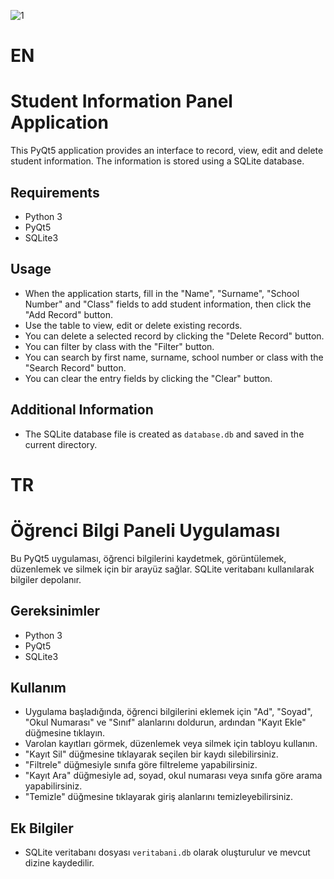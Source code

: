 ![1](https://github.com/denizzunlu/Student-Information-Panel-Application-/assets/123365405/b24e8ba5-606f-4f36-9476-17b4c3f90233)








# EN
# Student Information Panel Application

This PyQt5 application provides an interface to record, view, edit and delete student information. The information is stored using a SQLite database.

## Requirements

- Python 3
- PyQt5
- SQLite3

## Usage
   
* When the application starts, fill in the "Name", "Surname", "School Number" and "Class" fields to add student information, then click the "Add Record" button.
* Use the table to view, edit or delete existing records.
* You can delete a selected record by clicking the "Delete Record" button.
* You can filter by class with the "Filter" button.
* You can search by first name, surname, school number or class with the "Search Record" button.
* You can clear the entry fields by clicking the "Clear" button.

## Additional Information

- The SQLite database file is created as `database.db` and saved in the current directory.






# TR
# Öğrenci Bilgi Paneli Uygulaması

Bu PyQt5 uygulaması, öğrenci bilgilerini kaydetmek, görüntülemek, düzenlemek ve silmek için bir arayüz sağlar. SQLite veritabanı kullanılarak bilgiler depolanır.

## Gereksinimler

- Python 3
- PyQt5
- SQLite3

## Kullanım
   
* Uygulama başladığında, öğrenci bilgilerini eklemek için "Ad", "Soyad", "Okul Numarası" ve "Sınıf" alanlarını doldurun, ardından "Kayıt Ekle" düğmesine tıklayın.
* Varolan kayıtları görmek, düzenlemek veya silmek için tabloyu kullanın.
* "Kayıt Sil" düğmesine tıklayarak seçilen bir kaydı silebilirsiniz.
* "Filtrele" düğmesiyle sınıfa göre filtreleme yapabilirsiniz.
* "Kayıt Ara" düğmesiyle ad, soyad, okul numarası veya sınıfa göre arama yapabilirsiniz.
* "Temizle" düğmesine tıklayarak giriş alanlarını temizleyebilirsiniz.

## Ek Bilgiler

- SQLite veritabanı dosyası `veritabani.db` olarak oluşturulur ve mevcut dizine kaydedilir.
